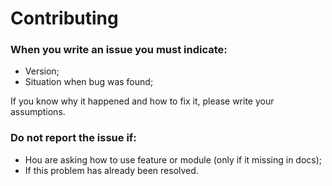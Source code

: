 # Contributing

### When you write an issue you must indicate:
- Version;
- Situation when bug was found;

If you know why it happened and how to fix it, please write your assumptions.

### Do not report the issue if:
- Hou are asking how to use feature or module (only if it missing in docs);
- If this problem has already been resolved.
